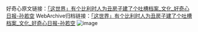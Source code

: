 好奇心原文链接：[「这世界」有个比利时人为丑房子建了个吐槽档案_文化_好奇心日报-孙若空](https://www.qdaily.com/articles/9297.html)
WebArchive归档链接：[「这世界」有个比利时人为丑房子建了个吐槽档案_文化_好奇心日报-孙若空](http://web.archive.org/web/20190623154015/https://www.qdaily.com/articles/9297.html)
![image](http://ww3.sinaimg.cn/large/007d5XDply1g3vez8japuj30u06vle81)
